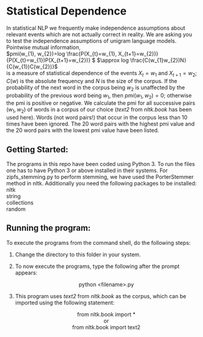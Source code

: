 # Statistical Dependence
In statistical NLP we frequently make independence assumptions about relevant events which are not actually correct in reality. We are asking you to test the independence assumptions of unigram language models.
Pointwise mutual information, \
$pmi(w_{1}, w_{2})=log \frac{P(X_{t}=w_{1}, X_{t+1}=w_{2})} {P(X_{t}=w_{1})P(X_{t+1}=w_{2})} $ 
$\approx log \frac{C(w_{1}w_{2})N}{C(w_{1})C(w_{2})}$ \
is a measure of statistical dependence of the events $X_{t}=w_{1}$ and $X_{t+1}=w_{2}$; $C(w)$ is the absolute frequency and *N* is the size of the corpus. If the probability of the next word in the corpus being $w_{2}$ is unaffected by the probability of the previous word being $w_{1}$, then $pmi(w_{1}, w_{2}) = 0$; otherwise the pmi is positive or negative.
We calculate the pmi for all successive pairs $(w_{1}, w_{2})$ of words in a corpus of our choice (*text2* from *nltk.book* has been used here). Words (not word pairs!) that occur in the corpus less than 10 times have been ignored. The 20 word pairs with the highest pmi value and the 20 word pairs with the lowest pmi value have been listed.
## Getting Started:
The programs in this repo have been coded using Python 3. To run the files one has to have Python 3 or above installed in their systems. For zipfs_stemming.py to perform stemming, we have used the PorterStemmer method in nltk. Additionally you need the following packages to be installed: \
nltk \
string \
collections \
random 
## Running the program:
To execute the programs from the command shell, do the following steps: 
1. Change the directory to this folder in your system. 
2. To now execute the programs, type the following after the prompt appears: 
			<div align="center"> python \<filename\>.py 
	
3. This program uses *text2* from *nltk.book* as the corpus,  which can be imported using the following statement: 
				<div align="center"> from nltk.book import * 
				<div align="center"> or 
				<div align="center"> from nltk.book import text2 
